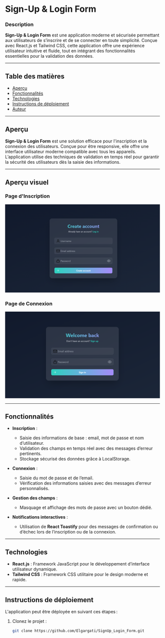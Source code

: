 # Sign-Up & Login Form

### Description

**Sign-Up & Login Form** est une application moderne et sécurisée permettant aux utilisateurs de s’inscrire et de se connecter en toute simplicité. Conçue avec React.js et Tailwind CSS, cette application offre une expérience utilisateur intuitive et fluide, tout en intégrant des fonctionnalités essentielles pour la validation des données.

---

## Table des matières

- [Aperçu](#aperçu)
- [Fonctionnalités](#fonctionnalités)
- [Technologies](#technologies)
- [Instructions de déploiement](#instructions-de-dépouillement)
- [Auteur](#auteur)

---

## Aperçu

**Sign-Up & Login Form** est une solution efficace pour l'inscription et la connexion des utilisateurs. Conçue pour être responsive, elle offre une interface utilisateur moderne compatible avec tous les appareils. L’application utilise des techniques de validation en temps réel pour garantir la sécurité des utilisateurs dès la saisie des informations.

---

## Aperçu visuel

### Page d'Inscription

![Sign-Up Form](./public/signUp.png)

### Page de Connexion

![Login Form](./public/login.png)

---

## Fonctionnalités

- **Inscription** :
  - Saisie des informations de base : email, mot de passe et nom d’utilisateur.
  - Validation des champs en temps réel avec des messages d’erreur pertinents.
  - Stockage sécurisé des données grâce à LocalStorage.
  
- **Connexion** :
  - Saisie du mot de passe et de l’email.
  - Vérification des informations saisies avec des messages d’erreur personnalisés.
  
- **Gestion des champs** :
  - Masquage et affichage des mots de passe avec un bouton dédié.
  
- **Notifications interactives** :
  - Utilisation de **React Toastify** pour des messages de confirmation ou d’échec lors de l’inscription ou de la connexion.

---

## Technologies

- **React.js** : Framework JavaScript pour le développement d’interface utilisateur dynamique.
- **Tailwind CSS** : Framework CSS utilitaire pour le design moderne et rapide.


---

## Instructions de déploiement

L'application peut être déployée en suivant ces étapes :

1. Clonez le projet :
   ```bash
   git clone https://github.com/Elgargati/SignUp_Login_Form.git
